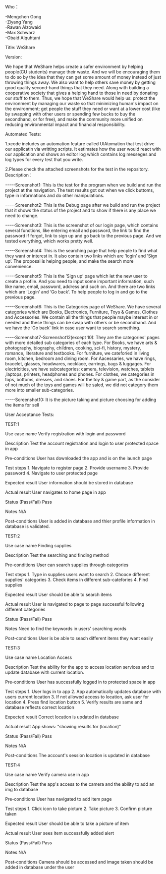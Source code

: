 Who：

-Mengchen Gong  
-Ziyang Yang  
-Rawan Alzowaid  
-Max Schwarz  
-Obaid Alquhtani  


Title: WeShare


Version:

We hope that WeShare helps create a safer environment by helping people(CU students) manage their waste. And we will be encouraging them to do so by the idea that they can get some amount of money instead of just throwing things away. We also want to help others save money by getting good quality second-hand things that they need. Along with building a cooperative society that gives a helping hand to those in need by donating our stuff to them.
Thus, we hope that WeShare would help us: protect the environment by managing our waste so that minimizing human's impact on the environment; get people the stuff they need or want at a lower cost (like by swapping with other users or spending few bucks to buy the secondhand, or for free), and make the community more unified on reducing environmental impact and financial responsibility.


Automated Tests:

1.xcode includes an automation feature called UIAtomation that test drive our applicatin via writting scripts. It estimates how the user would react with our application and shows an editor log which contains log messeges and log types for every test that you write. 

2.Please check the attached screenshots for the test in the repository. Description：

-----Screenshot1: This is the test for the program when we build and run the project at the navigation. The test results got out when we click buttoms, type in informations and do other manipulations.

-----Screenshot2: This is the Debug page after we build and run the project that it shows the status of the project and to show if there is any place we need to change.

-----Screenshot3: This is the screenshot of our login page, which contains several functions, like entering email and password, the link to find the password if forgot, link to sign up and go back to the previous page. And we tested everything, which works pretty well.     

-----Screenshot4: This is the searching page that help people to find what they want or interest in. It also contain two links which are ‘login’ and ’Sign up’. The proposal is helping people, and make the search more convenience.

-----Screenshot5: This is the ’Sign up’ page which let the new user to create a profile. And you need to input some important information, such like name, email, password, address and such on. And there are two links which are ‘Login’ and ‘Go back’. To help people to log in and go to the previous page. 

-----Screenshot6: This is the Categories page of WeShare. We have several categories which are Books, Electronics, Furniture, Toys & Games, Clothes and Accessories. We contain all the things that people maybe interest in or needed and these things can be swap with others or be secondhand. And we have the ‘Go back’ link in case user want to search something.

-----Screenshot7-Screenshot12(except 10): They are the categories' pages with more detailed sub categories of each type. For Books, we have arts & photography, biography, children, cooking, sci-fi, history, mystery, romance, literature and textbooks. For furniture, we cateforied in living room, kitchen, bedroom and dining room. For Aacessaries, we have rings, bracelet, glasses, headwares, necklace, earrings, bags & luggages. For electricities, we have subcategories: camera, television, watches, tablets ,laptops, printers, headphones and phones. For clothes, we categories in tops, bottoms, dresses, and shoes. For the toy & game part, as the consider of not much of the toys and games will be saled, we did not category them more into smaller sub-categories.

-----Screenshot10: It is the picture taking and picture choosing for adding the items for sell



User Acceptance Tests:

TEST:1

Use case name
    Verify registration with login and password

Description
    Test the account registration and login to user protected space in app

Pre-conditions
    User has downloaded the app and is on the launch page

Test steps
    1. Navigate to register page
    2. Provide username
    3. Provide password
    4. Navigate to user protected page

Expected result
    User information should be stored in database

Actual result
    User navigates to home page in app

Status (Pass/Fail)
    Pass

Notes
    N/A

Post-conditions
    User is added in database and thier profile information in database is validated.
    
TEST:2 

Use case name
    Finding supplies

Description
    Test the searching and finding method

Pre-conditions
    User can search supplies through categories

Test steps
    1. Type in supplies users want to search
    2. Chooce different supplies' categories
    3. Check items in different sub-catefories
    4. Find supplies

Expected result
    User should be able to search items

Actual result
    User is navigated to page to page successful following different categories

Status (Pass/Fail)
    Pass

Notes
    Need to find the keywords in users' searching words

Post-conditions
    User is be able to seach different items they want easily
    
TEST:3 

Use case name
    Location Access 

Description
    Test the ability for the app to access location services and to update database with current location.

Pre-conditions
    User has successfully logged in to protected space in app  

Test steps
    1. User logs in to app
    2. App automatically updates database with users current location
    3. If not allowed access to location, ask user for location
    4. Press find location button
    5. Verify results are same and database reflects correct location

Expected result
    Correct location is updated in database  

Actual result
    App shows: "showing results for (location)" 

Status (Pass/Fail)
    Pass

Notes
    N/A

Post-conditions
    The account's session location is updated in database
    
TEST:4

Use case name
    Verify camera use in app

Description
    Test the app's access to the camera and the ability to add an img to database

Pre-conditions
    User has navigated to add item page 

Test steps
    1. Click icon to take picture
    2. Take picture
    3. Confirm picture taken

Expected result
    User should be able to take a picture of item

Actual result
    User sees item successfully added alert

Status (Pass/Fail)
    Pass

Notes
    N/A

Post-conditions
    Camera should be accessed and image taken should be added in database under the user
